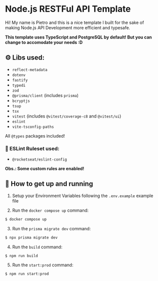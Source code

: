 # Node.js RESTFul API Template

Hi! My name is Pietro and this is a nice template I built for the sake of making Node.js API Development more efficient and typesafe.

**This template uses TypeScript and PostgreSQL by default! But you can change to accomodate your needs :D**

## ⚙ Libs used:
- `reflect-metadata`
- `dotenv`
- `fastify`
- `typedi`
- `zod`
- `@prisma/client` (includes `prisma`)
- `bcryptjs`
- `tsup`
- `tsx`
- `vitest` (includes `@vitest/coverage-c8` and `@vitest/ui`)
- `eslint`
- `vite-tsconfig-paths`

All `@types` packages included!

### 📝 ESLint Ruleset used:
- `@rocketseat/eslint-config`

**Obs.: Some custom rules are enabled!**

## 🚀 How to get up and running

1. Setup your Environment Variables following the `.env.example` example file

2. Run the `docker compose up` command:
```sh
$ docker compose up
```

3. Run the `prisma migrate dev` command:
```sh
$ npx prisma migrate dev
```

4. Run the `build` command:
```sh
$ npm run build
```

5. Run the `start:prod` command:
```sh
$ npm run start:prod
```
